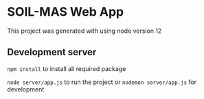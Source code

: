 # SOIL-MAS Web App

This project was generated with using node version 12 

## Development server

`npm install` to install all required package

`node server/app.js` to run the project or `nodemon server/app.js` for development


